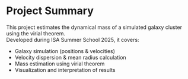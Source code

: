 # Project Summary

This project estimates the dynamical mass of a simulated galaxy cluster using the virial theorem.  
Developed during ISA Summer School 2025, it covers:
- Galaxy simulation (positions & velocities)
- Velocity dispersion & mean radius calculation
- Mass estimation using virial theorem
- Visualization and interpretation of results

